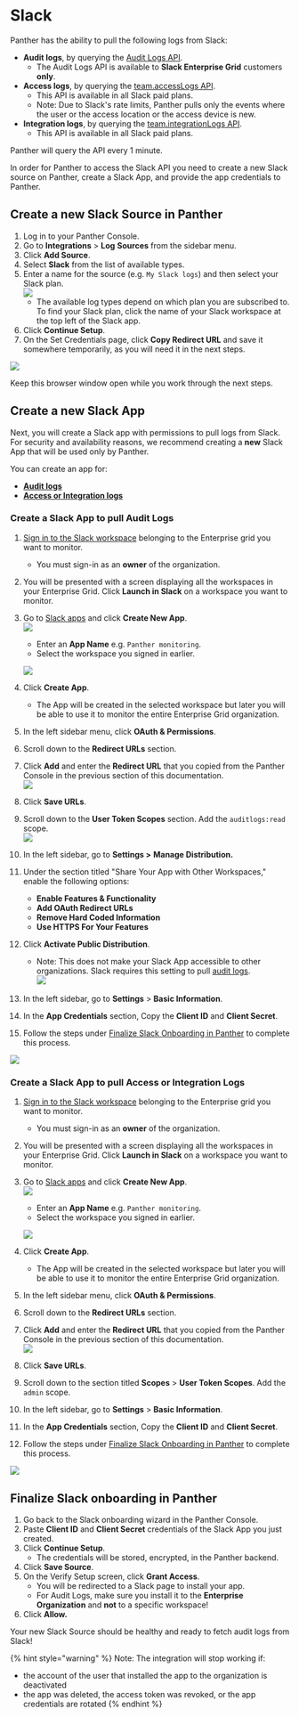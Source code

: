 # Slack

Panther has the ability to pull the following logs from Slack:

* **Audit logs**, by querying the [Audit Logs API](https://api.slack.com/admins/audit-logs).&#x20;
  * The Audit Logs API is available to **Slack Enterprise Grid** customers **only**.
* **Access logs**, by querying the [team.accessLogs API](https://api.slack.com/methods/team.accessLogs).&#x20;
  * This API is available in all Slack paid plans.&#x20;
  * Note: Due to Slack's rate limits, Panther pulls only the events where the user or the access location or the access device is new.
* **Integration logs**, by querying the [team.integrationLogs API](https://api.slack.com/methods/team.integrationLogs).&#x20;
  * This API is available in all Slack paid plans.

Panther will query the API every 1 minute.

In order for Panther to access the Slack API you need to create a new Slack source on Panther, create a Slack App, and provide the app credentials to Panther.

## Create a new Slack Source in Panther

1. Log in to your Panther Console.
2. Go to **Integrations** > **Log** **Sources** from the sidebar menu.
3. Click **Add Source**.
4. Select **Slack** from the list of available types.
5. Enter a name for the source (e.g. `My Slack logs`) and then select your Slack plan. \
   ![](../../.gitbook/assets/slack-onboarding.png)
   * The available log types depend on which plan you are subscribed to. To find your Slack plan, click the name of your Slack workspace at the top left of the Slack app.
6. Click **Continue Setup**.
7. On the Set Credentials page, click **Copy Redirect URL** and save it somewhere temporarily, as you will need it in the next steps.&#x20;

![](../../.gitbook/assets/slack-setup-page2.png)

Keep this browser window open while you work through the next steps.

## Create a new Slack App

Next, you will create a Slack app with permissions to pull logs from Slack. For security and availability reasons, we recommend creating a **new** Slack App that will be used only by Panther.

You can create an app for:

* [**Audit logs**](https://docs.runpanther.io/data-onboarding/saas-logs/slack#audit-logs)
* [**Access or Integration logs**](https://docs.runpanther.io/data-onboarding/saas-logs/slack#access-logs)

### Create a Slack App to pull Audit Logs <a href="#audit-logs" id="audit-logs"></a>

1. [Sign in to the Slack workspace](https://slack.com/workspace-signin) belonging to the Enterprise grid you want to monitor.&#x20;
   * You must sign-in as an **owner** of the organization.
2. You will be presented with a screen displaying all the workspaces in your Enterprise Grid. Click **Launch in Slack** on a workspace you want to monitor.&#x20;
3.  Go to [Slack apps](https://api.slack.com/apps) and click **Create New App**.\
    ![](../../.gitbook/assets/slack-new-app.png)

    * Enter an **App Name** e.g. `Panther monitoring`.
    * Select the workspace you signed in earlier.&#x20;

    ![](../../.gitbook/assets/create-slack-app.png)
4. Click **Create App**.
   * The App will be created in the selected workspace but later you will be able to use it to monitor the entire Enterprise Grid organization.
5. In the left sidebar menu, click **OAuth & Permissions**.
6. Scroll down to the **Redirect URLs** section.
7. Click **Add** and enter the **Redirect URL** that you copied from the Panther Console in the previous section of this documentation.\
   ![](../../.gitbook/assets/slack-redirect.png)
8. Click **Save URLs**.
9. Scroll down to the **User Token Scopes** section. Add the `auditlogs:read` scope.\
   ![](../../.gitbook/assets/slack-scopes.png)
10. In the left sidebar, go to **Settings >** **Manage Distribution.**&#x20;
11. Under the section titled "Share Your App with Other Workspaces," enable the following options:
    * **Enable Features & Functionality**
    * **Add OAuth Redirect URLs**
    * **Remove Hard Coded Information**
    * **Use HTTPS For Your Features**
12. Click **Activate Public Distribution**.
    * Note: This does not make your Slack App accessible to other organizations. Slack requires this setting to pull [audit logs](https://api.slack.com/admins/audit-logs).\
      ![](../../.gitbook/assets/slack-public-dist.png)
13. In the left sidebar, go to **Settings** > **Basic Information**.
14. In the **App Credentials** section, Copy the **Client ID** and **Client Secret**.
15. Follow the steps under [Finalize Slack Onboarding in Panther](https://docs.runpanther.io/data-onboarding/saas-logs/slack#finalize) to complete this process.

![](../../.gitbook/assets/slack-setup-page9.png)



### Create a Slack App to pull Access or Integration Logs <a href="#access-logs" id="access-logs"></a>

1. [Sign in to the Slack workspace](https://slack.com/workspace-signin) belonging to the Enterprise grid you want to monitor.&#x20;
   * You must sign-in as an **owner** of the organization.
2. You will be presented with a screen displaying all the workspaces in your Enterprise Grid. Click **Launch in Slack** on a workspace you want to monitor.&#x20;
3.  Go to [Slack apps](https://api.slack.com/apps) and click **Create New App**.\
    ![](../../.gitbook/assets/slack-new-app.png)

    * Enter an **App Name** e.g. `Panther monitoring`.
    * Select the workspace you signed in earlier.&#x20;

    ![](../../.gitbook/assets/create-slack-app.png)
4. Click **Create App**.
   * The App will be created in the selected workspace but later you will be able to use it to monitor the entire Enterprise Grid organization.
5. In the left sidebar menu, click **OAuth & Permissions**.
6. Scroll down to the **Redirect URLs** section.
7. Click **Add** and enter the **Redirect URL** that you copied from the Panther Console in the previous section of this documentation.\
   ![](../../.gitbook/assets/slack-redirect.png)
8. Click **Save URLs**.
9. Scroll down to the section titled **Scopes** > **User Token Scopes**. Add the `admin` scope.
10. In the left sidebar, go to **Settings** > **Basic Information**.
11. In the **App Credentials** section, Copy the **Client ID** and **Client Secret**.
12. Follow the steps under [Finalize Slack Onboarding in Panther](https://docs.runpanther.io/data-onboarding/saas-logs/slack#finalize) to complete this process.

![](../../.gitbook/assets/slack-setup-page9.png)

## Finalize Slack onboarding in Panther <a href="#finalize" id="finalize"></a>

1. Go back to the Slack onboarding wizard in the Panther Console.
2. Paste **Client ID** and **Client Secret** credentials of the Slack App you just created.
3. Click **Continue Setup**.&#x20;
   * The credentials will be stored, encrypted, in the Panther backend.
4. Click **Save Source**.
5. On the Verify Setup screen, click **Grant Access**.
   * You will be redirected to a Slack page to install your app.
   * For Audit Logs, make sure you install it to the **Enterprise Organization** and **not** to a specific workspace!
6. Click **Allow.**

Your new Slack Source should be healthy and ready to fetch audit logs from Slack!

{% hint style="warning" %}
Note: The integration will stop working if:

* the account of the user that installed the app to the organization is deactivated
* the app was deleted, the access token was revoked, or the app credentials are rotated
{% endhint %}
